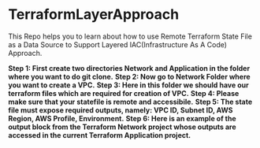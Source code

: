 # TerraformLayerApproach
This Repo helps you to learn about how to use Remote Terraform State File as a Data Source to Support Layered IAC(Infrastructure As A Code) Approach.

**Step 1: First create two directories Network and Application in the folder where you want to do git clone.**
**Step 2: Now go to Network Folder where you want to create a VPC.**
**Step 3: Here in this folder we should have our terraform files which are required for creation of VPC.**
**Step 4: Please make sure that your statefile is remote and accessibile.**
**Step 5: The state file must expose required outputs, namely: VPC ID, Subnet ID, AWS Region, AWS Profile, Environment.**
**Step 6: Here is an example of the output block from the Terraform Network project whose outputs are accessed in the current Terraform Application project.**

